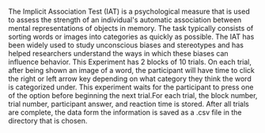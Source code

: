 The Implicit Association Test (IAT) is a psychological measure that is used to assess the strength of an individual's automatic association between mental representations of objects in memory. The task typically consists of sorting words or images into categories as quickly as possible. The IAT has been widely used to study unconscious biases and stereotypes and has helped researchers understand the ways in which these biases can influence behavior.
This Experiment has 2 blocks of 10 trials. On each trial, after being shown an image of a word, the participant will have time to click the right or left arrow key depending on what category they think the word is categorized under. This experiment waits for the participant to press one of the option before beginning the next trial.For each trial, the block number, trial number, participant answer, and reaction time is stored. 
After all trials are complete, the data form the information is saved as a .csv file in the directory that is chosen.
